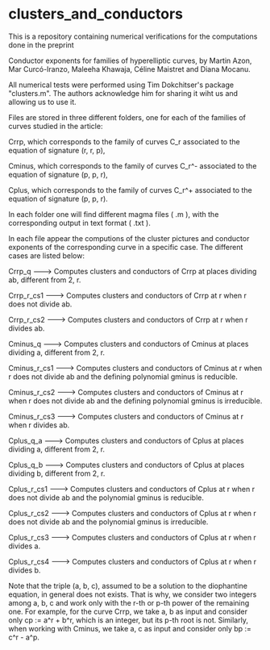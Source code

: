 # clusters_and_conductors



This is a repository containing numerical verifications for the computations done in the preprint



Conductor exponents for families of hyperelliptic curves, 
by Martin Azon, Mar Curcó-Iranzo, Maleeha Khawaja, Céline Maistret and Diana Mocanu.



All numerical tests were performed using Tim Dokchitser's package "clusters.m". The authors acknowledge him for sharing it wiht us and allowing us to use it.



Files are stored in three different folders, one for each of the families of curves studied in the article:

Crrp, which corresponds to the family of curves C_r associated to the equation of signature (r, r, p),

Cminus, which corresponds to the family of curves C_r^- associated to the equation of signature (p, p, r),



Cplus, which corresponds to the family of curves C_r^+ associated to the equation of signature (p, p, r).



In each folder one will find different magma files ( .m ), with the corresponding output in text format ( .txt ).



In each file appear the computions of the cluster pictures and conductor exponents of the corresponding curve in a specific case. The different cases are listed below:



Crrp_q ---> Computes clusters and conductors of Crrp at places dividing ab, different from 2, r.

Crrp_r_cs1 ---> Computes clusters and conductors of Crrp at r when r does not divide ab.

Crrp_r_cs2 ---> Computes clusters and conductors of Crrp at r when r divides ab.

Cminus_q ---> Computes clusters and conductors of Cminus at places dividing a, different from 2, r.

Cminus_r_cs1 ---> Computes clusters and conductors of Cminus at r when r does not divide ab and the defining polynomial gminus is reducible.

Cminus_r_cs2 ---> Computes clusters and conductors of Cminus at r when r does not divide ab and the defining polynomial gminus is irreducible.

Cminus_r_cs3 ---> Computes clusters and conductors of Cminus at r when r divides ab.


Cplus_q_a ---> Computes clusters and conductors of Cplus at places dividing a, different from 2, r.

Cplus_q_b ---> Computes clusters and conductors of Cplus at places dividing b, different from 2, r.

Cplus_r_cs1 ---> Computes clusters and conductors of Cplus at r when r does not divide ab and the polynomial gminus is reducible.

Cplus_r_cs2 ---> Computes clusters and conductors of Cplus at r when r does not divide ab and the polynomial gminus is irreducible.

Cplus_r_cs3 ---> Computes clusters and conductors of Cplus at r when r divides a.

Cplus_r_cs4 ---> Computes clusters and conductors of Cplus at r when r divides b.



Note that the triple (a, b, c), assumed to be a solution to the diophantine equation, in general does not exists. That is why, we consider two integers among a, b, c and work only with the r-th or p-th power of the remaining one. For example, for the curve Crrp, we take a, b as input and consider only cp := a^r + b^r, which is an integer, but its p-th root is not. Similarly, when working with Cminus, we take a, c as input and consider only bp := c^r - a^p. 


